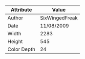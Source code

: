 # 
| Attribute | Value |
| ---  | ---     |
| Author | SixWingedFreak |
| Date | 11/08/2009 |
| Width | 2283 |
| Height | 545 |
| Color Depth | 24 |
